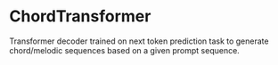 # ChordTransformer

Transformer decoder trained on next token prediction task to generate chord/melodic sequences based on a given prompt sequence.
